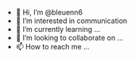 - 👋 Hi, I’m @bleuenn6
- 👀 I’m interested in communication
- 🌱 I’m currently learning ...
- 💞️ I’m looking to collaborate on ...
- 📫 How to reach me ...

<!---
bleuenn6/bleuenn6 is a ✨ special ✨ repository because its `README.md` (this file) appears on your GitHub profile.
You can click the Preview link to take a look at your changes.
--->
